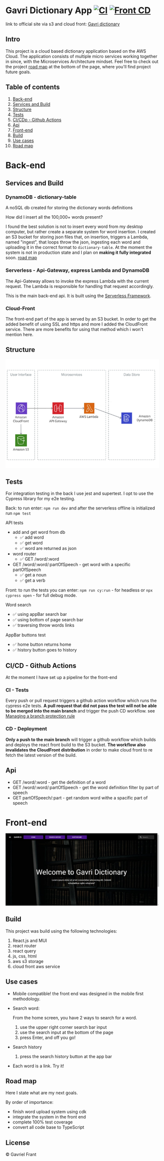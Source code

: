 # Gavri Dictionary App [![CI](https://github.com/gavriel44/aws-dictionary/actions/workflows/cypress-front-test.yml/badge.svg?branch=main&event=push)](https://github.com/gavriel44/aws-dictionary/actions/workflows/cypress-front-test.yml) [![Front CD](https://github.com/gavriel44/aws-dictionary/actions/workflows/front-CD.yml/badge.svg)](https://github.com/gavriel44/aws-dictionary/actions/workflows/front-CD.yml)

link to official site via s3 and cloud front: [Gavri dictionary](https://d3iwjb8npp9uhz.cloudfront.net/)

## Intro

<!-- Gavri Dictionary is an application consisting of a range of services to help you, the user, use an online easy to use and reliable dictionary. Much like a regular old paper dictionary, Gavri dictionary can be used to look up words and there minings, but it can do much more! -->

This project is a cloud based dictionary application based on the AWS Cloud. The application consists of multiple micro services working together in since, with the
Microservices Architecture mindset. Feel free to check out the project [road map](#road-map) at the bottom of the page, where you'll find project future goals.

## Table of contents

1. [Back-end](#back-end)
2. [Services and Build](#services)
3. [Structure](#structure)
4. [Tests](#tests)
5. [CI/CDp - Github Actions](#ci/cd)
6. [Api](#api)
7. [Front-end](#front-end)
8. [Build](#build-front)
9. [Use cases](#use-cases)
10. [Road map](#road-map)

<!-- ## About the project[](#about-the-project)

This project was made as an exercise for learning cloud infrastructure in aws aka amazon web services. The contents of this repo include the back-end and the front-end of the app. -->

# Back-end[](#back-end)

## Services and Build[](#services)

### DynamoDB - dictionary-table

A noSQL db created for storing the dictionary words definitions

How did I insert all the 100,000+ words present?

I found the best solution is not to insert every word from my desktop computer, but rather create a separate system for word insertion. I created an S3 bucket for storing json files that, on insertion, triggers a Lambda, named "ingest", that loops throw the json, ingesting each word and uploading it in the correct format to `dictionary-table`.
At the moment the system is not in production state and I plan on <b>making it fully integrated</b> soon. [road map](#road-map)

### Serverless - Api-Gateway, express Lambda and DynamoDB

The Api-Gateway allows to invoke the express Lambda with the current request. The Lambda is responsible for handling that request accordingly.

This is the main back-end api. It is built using the [Serverless Framework](https://www.serverless.com/).

### Cloud-Front

The front-end part of the app is served by an S3 bucket.
In order to get the added benefit of using SSL and https and more I added the CloudFront service. There are more benefits for using that method which i won't mention here.

## Structure[](#structure)

![diagram](./readme-pic/dict-back.png)

## Tests[](#tests)

For integration testing in the back I use jest and supertest.
I opt to use the Cypress library for my e2e testing.

Back: to run enter: `npm run dev` and after the serverless offline is initialized run `npm test`

API tests

- add and get word from db
  - :white_check_mark: add word
  - :white_check_mark: get word
  - :white_check_mark: word are returned as json
- word router
  - :white_check_mark: GET /word/:word
- GET /word/:word/:partOfSpeech - get word with a specific partOfSpeech
  - :white_check_mark: get a noun
  - :white_check_mark: get a verb

Front: to run the tests you can enter: `npm run cy:run` - for headless or `npx cypress open` - for full debug mode.

Word search

- :white_check_mark: using appBar search bar
- :white_check_mark: using bottom of page search bar
- :white_check_mark: traversing throw words links

AppBar buttons test

- :white_check_mark: home button returns home
- :white_check_mark: history button goes to history

## CI/CD - Github Actions[](#ci/cd)

At the moment I have set up a pipeline for the front-end

### CI - Tests

Every push or pull request triggers a github action workflow which runs the cypress e2e tests. <b>A pull request that did not pass the test will not be able to be merged into the main branch</b> and trigger the push CD workflow. see [Managing a branch protection rule](https://docs.github.com/en/repositories/configuring-branches-and-merges-in-your-repository/defining-the-mergeability-of-pull-requests/managing-a-branch-protection-rule)

### CD - Deployment

<b>Only a push to the main branch</b> will trigger a github workflow which builds and deploys the react front build to the S3 bucket. <b>The workflow also invalidates the CloudFront distribution</b> in order to make cloud front to re fetch the latest version of the build.

## Api[](#api)

- GET /word/:word - get the definition of a word
- GET /word/:word/:partOfSpeech - get the word definition filter by part of speech
- GET partOfSpeech/:part - get random word withe a spacific part of speech

# Front-end[](#front-end)

![home page photo](./readme-pic/Home.jpg)

## Build[](#build)

This project was build using the following technologies:

1.  React.js and MUI
2.  react router
3.  react query
4.  js, css, html
5.  aws s3 storage
6.  cloud front aws service

## Use cases[](#use-cases)

- Mobile compatible!
  the front end was designed in the mobile first methodology.
- Search word:

  From the home screen, you have 2 ways to search for a word.

  1. use the upper right corner search bar input
  2. use the search input at the bottom of the page
  3. press Enter, and off you go!
  <!-- ![a search output](./readme-pic/Book.jpg) -->

- Search history

  1. press the search history button at the app bar

  <!-- ![menu component](./readme-pic/Menu.jpg) -->

- Each word is a link. Try it!

## Road map[](#road-map)

Here I state what are my next goals.

By order of importance:

- finish word upload system using cdk
- integrate the system in the front end
- complete 100% test coverage
- convert all code base to TypeScript

## License

:copyright: Gavriel Frant

